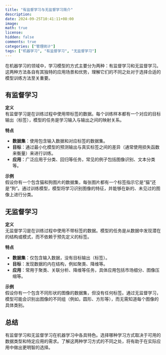 ```yaml
---
title: "有监督学习与无监督学习简介"
description: 
date: 2024-09-25T10:41:11+08:00
image: 
math: true
license: 
hidden: false
comments: true
categories: ["管理统计"]
tags: ["机器学习", "有监督学习", "无监督学习"]
---
```


在机器学习的领域中，学习模型的方式主要分为两种：有监督学习和无监督学习。这两种方法各自有其独特的应用场景和优势，理解它们的不同之处对于选择合适的模型训练方法至关重要。

## 有监督学习

**定义**  
有监督学习是在训练过程中使用带标签的数据。每个训练样本都有一个对应的目标输出（标签），模型的任务是学习输入与输出之间的映射关系。

**特点**  

- **数据集**：使用包含输入数据和对应标签的数据集。
- **目标**：通过最小化模型的预测输出与真实标签之间的差异（通常使用损失函数来衡量）来进行训练。
- **应用**：广泛应用于分类、回归等任务，常见的例子包括图像识别、文本分类等。

**示例**  
假设你有一个包含猫和狗图片的数据集，每张图片都有一个标签指示它是“猫”还是“狗”。通过训练模型，模型将学习识别图像的特征，并能够在新的、未见过的图像上进行分类。

## 无监督学习

**定义**  
无监督学习是在训练过程中使用不带标签的数据。模型的任务是从数据中发现潜在的结构或模式，而不依赖于预先定义的标签。

**特点**  

- **数据集**：仅包含输入数据，没有目标输出（标签）。
- **目标**：发现数据的内在结构，例如聚类、降维等。
- **应用**：常用于聚类、关联分析、降维等任务，具体应用包括市场细分、图像压缩等。

**示例**  
假设你有一个包含不同形状的图像的数据集，但没有任何标签。通过无监督学习，模型可能会识别出图像的不同组（例如，圆形、方形等），而无需知道每个图像的具体类别。

## 总结

有监督学习和无监督学习在机器学习中各具特色。选择哪种学习方式取决于可用的数据类型和特定应用的需求。了解这两种学习方式的不同之处，将有助于在实际应用中做出更明智的选择。